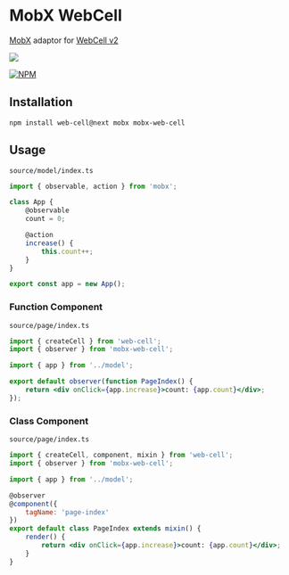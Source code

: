 # MobX WebCell

[MobX][1] adaptor for [WebCell v2][2]

[![](https://data.jsdelivr.com/v1/package/npm/mobx-web-cell/badge?style=rounded)][3]

[![NPM](https://nodei.co/npm/mobx-web-cell.png?downloads=true&downloadRank=true&stars=true)][4]

## Installation

```shell
npm install web-cell@next mobx mobx-web-cell
```

## Usage

`source/model/index.ts`

```typescript
import { observable, action } from 'mobx';

class App {
    @observable
    count = 0;

    @action
    increase() {
        this.count++;
    }
}

export const app = new App();
```

### Function Component

`source/page/index.ts`

```jsx
import { createCell } from 'web-cell';
import { observer } from 'mobx-web-cell';

import { app } from '../model';

export default observer(function PageIndex() {
    return <div onClick={app.increase}>count: {app.count}</div>;
});
```

### Class Component

`source/page/index.ts`

```jsx
import { createCell, component, mixin } from 'web-cell';
import { observer } from 'mobx-web-cell';

import { app } from '../model';

@observer
@component({
    tagName: 'page-index'
})
export default class PageIndex extends mixin() {
    render() {
        return <div onClick={app.increase}>count: {app.count}</div>;
    }
}
```

[1]: https://mobx.js.org
[2]: https://github.com/EasyWebApp/WebCell/tree/v2
[3]: https://www.jsdelivr.com/package/npm/mobx-web-cell
[4]: https://nodei.co/npm/mobx-web-cell/
